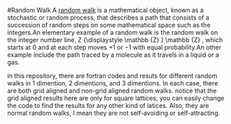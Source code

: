 #Random Walk
A [random walk](https://en.wikipedia.org/wiki/Random_walk) is a mathematical object, known as a stochastic or random process, that describes a path that consists of a succession of random steps on some mathematical space such as the integers.An elementary example of a random walk is the random walk on the integer number line, Z {\displaystyle \mathbb {Z} } \mathbb {Z} , which starts at 0 and at each step moves +1 or −1 with equal probability.An other example include the path traced by a molecule as it travels in a liquid or a gas.

in this repository, there are fortran codes and resuts for different random walks in 1 dimention, 2 dimentions, and 3 dimentions. In each case, there are both grid aligned and non-grid aligned random walks. notice that the grid aligned results here are only for square lattices; you can easily change the code to find the results for any other kind of latices. Also, they are normal random walks, I mean they are not self-avoiding or self-attracting. 
